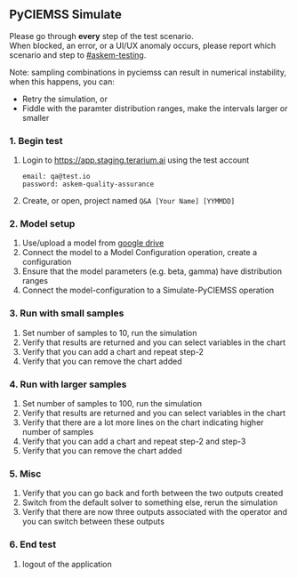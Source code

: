 ## PyCIEMSS Simulate
Please go through __every__ step of the test scenario.\
When blocked, an error, or a UI/UX anomaly occurs, please report which scenario and step to [\#askem-testing](https://unchartedsoftware.slack.com/archives/C06FGLXB2CE).

Note: sampling combinations in pyciemss can result in numerical instability, when this happens, you can:
- Retry the simulation, or
- Fiddle with the paramter distribution ranges, make the intervals larger or smaller


### 1. Begin test
1. Login to https://app.staging.terarium.ai using the test account
    ```
    email: qa@test.io
    password: askem-quality-assurance
    ```
2. Create, or open, project named `Q&A [Your Name] [YYMMDD]`

### 2. Model setup
1. Use/upload a model from [google drive](https://drive.google.com/drive/folders/1bllvuKt6ZA1vc36AW3Xet4y6ZAnwnaVN)
2. Connect the model to a Model Configuration operation, create a configuration
3. Ensure that the model parameters (e.g. beta, gamma) have distribution ranges
4. Connect the model-configuration to a Simulate-PyCIEMSS operation

### 3. Run with small samples
1. Set number of samples to 10, run the simulation
2. Verify that results are returned and you can select variables in the chart
3. Verify that you can add a chart and repeat step-2
4. Verify that you can remove the chart added

### 4. Run with larger samples
1. Set number of samples to 100, run the simulation
2. Verify that results are returned and you can select variables in the chart
3. Verify that there are a lot more lines on the chart indicating higher number of samples
4. Verify that you can add a chart and repeat step-2 and step-3
5. Verify that you can remove the chart added

### 5. Misc
1. Verify that you can go back and forth between the two outputs created
2. Switch from the default solver to something else, rerun the simulation
3. Verify that there are now three outputs associated with the operator and you can switch between these outputs

### 6. End test
1. logout of the application 
